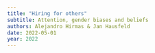 ```yaml
---
title: "Hiring for others"
subtitle: Attention, gender biases and beliefs
authors: Alejandro Hirmas & Jan Hausfeld
date: 2022-05-01
year: 2022
---
```

